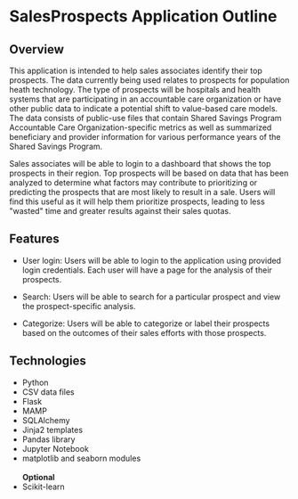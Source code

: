 # SalesProspects Application Outline

## Overview
This application is intended to help sales associates identify their top prospects. The data currently being used relates to prospects for population heath technology. The type of prospects will be hospitals and health systems that are participating in an accountable care organization or have other public data to indicate a potential shift to value-based care models. The data consists of public-use files that contain Shared Savings Program Accountable Care Organization-specific metrics as well as summarized beneficiary and provider information for various performance years of the Shared Savings Program.

Sales associates will be able to login to a dashboard that shows the top prospects in their region. Top prospects will be based on data that has been analyzed to determine what factors may contribute to prioritizing or predicting the prospects that are most likely to result in a sale.
Users will find this useful as it will help them prioritize prospects, leading to less "wasted" time and greater results against their sales quotas.

## Features
* User login: Users will be able to login to the application using provided login credentials. Each user will have a page for the analysis of their prospects.

* Search: Users will be able to search for a particular prospect and view the prospect-specific analysis.

* Categorize: Users will be able to categorize or label their prospects based on the outcomes of their sales efforts with those prospects.

## Technologies
* Python
* CSV data files
* Flask
* MAMP
* SQLAlchemy
* Jinja2 templates
* Pandas library
* Jupyter Notebook
* matplotlib and seaborn modules<br/><br/>
<b>Optional</b>
* Scikit-learn

